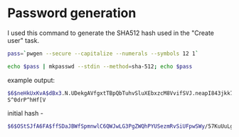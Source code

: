 # Password generation

I used this command to generate the SHA512 hash used in the "Create user" task.

```bash
pass=`pwgen --secure --capitalize --numerals --symbols 12 1`

echo $pass | mkpasswd --stdin --method=sha-512; echo $pass
```

example output:
```bash
$6$neHkUxKvA$dBx3.N.UDekgAVfgxtTBpQbTuhvSluXEbxzcM8VvifSVJ.neapI843jkk7COovi5M6YA5DEcXmS53WUEpgtLf1
S^0drP^hHf[V
```
initial hash -
```bash
$6$OStSJfA6FA$ffSDaJBWfSpmnwlC6QWJwLG3PgZWQhPYUSezmRvSiUFpwSWy/57KuUuLg/4yGBpKx2TWYsPDz9Yq7nL2I2XT3/
```
